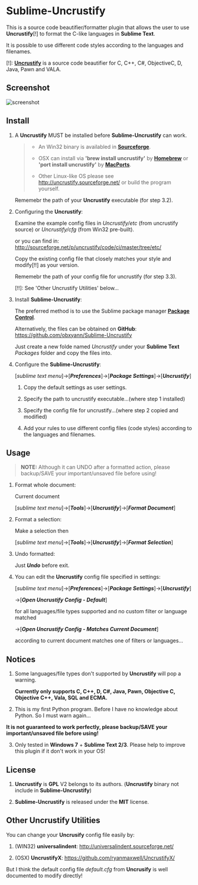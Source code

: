 # Sublime-Uncrustify

This is a source code beautifier/formatter plugin that allows the user to use **Uncrustify**[!] to format the C-like languages in **Sublime Text**.

It is possible to use different code styles according to the languages and filenames.

[!]: [**Uncrustify**](http://uncrustify.sourceforge.net/) is a source code beautifier for C, C++, C#, ObjectiveC, D, Java, Pawn and VALA.

## Screenshot

![screenshot](https://raw.github.com/obxyann/Sublime-Uncrustify/master/Screenshot.gif)

## Install

1. A **Uncrustify** MUST be installed before **Sublime-Uncrustify** can work.

   >- An Win32 binary is availabled in [**Sourceforge**](http://sourceforge.net/projects/uncrustify/files/).
   >
   >- OSX can install via **'brew install uncrustify'** by [**Homebrew**](http://brew.sh/) or **'port install uncrustify'** by [**MacPorts**](https://www.macports.org/).
   >
   >- Other Linux-like OS please see http://uncrustify.sourceforge.net/ or build the program yourself.

   Rememebr the path of your **Uncrustify** executable (for step 3.2).

2. Configuring the **Uncrustify**:

    Examine the example config files in *Uncrustify/etc* (from uncrustify source) or *Uncrustify/cfg* (from Win32 pre-built).

    or you can find in:
    http://sourceforge.net/p/uncrustify/code/ci/master/tree/etc/

    Copy the existing config file that closely matches your style and modify[!!] as your version.

    Rememebr the path of your config file for uncrustify (for step 3.3).

    [!!]: See 'Other Uncrustify Utilities' below...

2. Install **Sublime-Uncrustify**:

    The preferred method is to use the Sublime package manager [**Package Control**](https://packagecontrol.io/).

    Alternatively, the files can be obtained on **GitHub**:
    https://github.com/obxyann/Sublime-Uncrustify

    Just create a new folde named *Uncrustify* under your **Sublime Text** *Packages* folder and copy the files into.

3. Configure the **Sublime-Uncrustify**:

    [*sublime text menu*]->[***Preferences***]->[***Package Settings***]->[***Uncrustify***]

    1. Copy the default settings as user settings.

    2. Specify the path to uncrustify executable...(where step 1 installed)

    3. Specify the config file for uncrustify...(where step 2 copied and modified)

    4. Add your rules to use different config files (code styles) according to the languages and filenames.

## Usage

> **NOTE:** Although it can UNDO after a formatted action, please backup/SAVE your important/unsaved file before using!

1. Format whole document:

    Current document

    [*sublime text menu*]->[***Tools***]->[***Uncrustify***]->[***Format Document***]

2. Format a selection:

    Make a selection then

    [*sublime text menu*]->[***Tools***]->[***Uncrustify***]->[***Format Selection***]

3. Undo formatted:

    Just ***Undo*** before exit.

4. You can edit the **Uncrustify** config file specified in settings:

    [*sublime text menu*]->[***Preferences***]->[***Package Settings***]->[***Uncrustify***]

    ->[***Open Uncrustify Config - Default***]

      for all languages/file types supported and no custom filter or language matched

    ->[***Open Uncrustify Config - Matches Current Document***]

      according to current document matches one of filters or languages...

## Notices

1. Some languages/file types don't supported by **Uncrustify** will pop a warning.

   **Currently only supports C, C++, D, C#, Java, Pawn, Objective C, Objective C++, Vala, SQL and ECMA.**

2. This is my first Python program. Before I have no knowledge about Python. So I must warn again...

  **It is not guaranteed to work perfectly, please backup/SAVE your important/unsaved file before using!**

3. Only tested in **Windows 7** + **Sublime Text 2/3**. Please help to improve this plugin if it don't work in your OS!

## License

1. **Uncrustify** is **GPL** V2 belongs to its authors. (**Uncrustify** binary not include in **Sublime-Uncrustify**)

2. **Sublime-Uncrustify** is released under the **MIT** license.

## Other Uncrustify Utilities

You can change your **Uncrusify** config file easily by:

1. (WIN32) **universalindent**: http://universalindent.sourceforge.net/

2. (OSX) **UncrustifyX**: https://github.com/ryanmaxwell/UncrustifyX/

But I think the default config file *default.cfg* from **Uncrusify** is well documented to modify directly!
